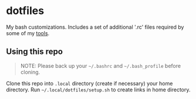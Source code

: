 # dotfiles

My bash customizations. Includes a set of additional '.rc' files required by some of my [tools](https://github.com/vinayprograms/toolsh).

## Using this repo

> NOTE: Please back up your `~/.bashrc` and `~/.bash_profile` before cloning.

Clone this repo into `.local` directory (create if necessary) your home directory. Run `~/.local/dotfiles/setup.sh` to create links in home directory.
